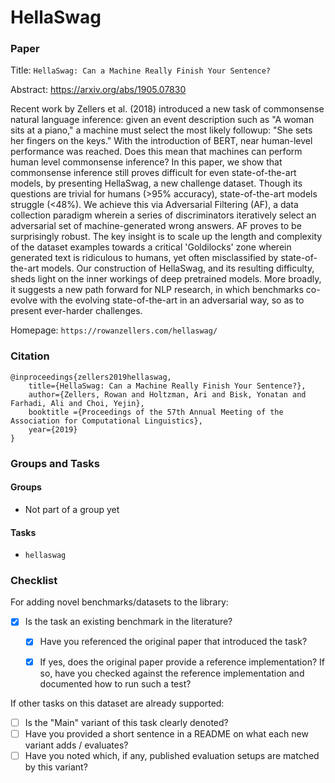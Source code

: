 # HellaSwag

### Paper

Title: `HellaSwag: Can a Machine Really Finish Your Sentence?`

Abstract: https://arxiv.org/abs/1905.07830

Recent work by Zellers et al. (2018) introduced a new task of commonsense natural language inference: given an event description such as "A woman sits at a piano," a machine must select the most likely followup: "She sets her fingers on the keys." With the introduction of BERT, near human-level performance was reached. Does this mean that machines can perform human level commonsense inference?
In this paper, we show that commonsense inference still proves difficult for even state-of-the-art models, by presenting HellaSwag, a new challenge dataset. Though its questions are trivial for humans (>95% accuracy), state-of-the-art models struggle (<48%). We achieve this via Adversarial Filtering (AF), a data collection paradigm wherein a series of discriminators iteratively select an adversarial set of machine-generated wrong answers. AF proves to be surprisingly robust. The key insight is to scale up the length and complexity of the dataset examples towards a critical 'Goldilocks' zone wherein generated text is ridiculous to humans, yet often misclassified by state-of-the-art models.
Our construction of HellaSwag, and its resulting difficulty, sheds light on the inner workings of deep pretrained models. More broadly, it suggests a new path forward for NLP research, in which benchmarks co-evolve with the evolving state-of-the-art in an adversarial way, so as to present ever-harder challenges.

Homepage: `https://rowanzellers.com/hellaswag/`


### Citation

```
@inproceedings{zellers2019hellaswag,
    title={HellaSwag: Can a Machine Really Finish Your Sentence?},
    author={Zellers, Rowan and Holtzman, Ari and Bisk, Yonatan and Farhadi, Ali and Choi, Yejin},
    booktitle ={Proceedings of the 57th Annual Meeting of the Association for Computational Linguistics},
    year={2019}
}
```

### Groups and Tasks

#### Groups

- Not part of a group yet

#### Tasks

- `hellaswag`


### Checklist

For adding novel benchmarks/datasets to the library:
* [x] Is the task an existing benchmark in the literature?
  * [x] Have you referenced the original paper that introduced the task?
  * [x] If yes, does the original paper provide a reference implementation? If so, have you checked against the reference implementation and documented how to run such a test?


If other tasks on this dataset are already supported:
* [ ] Is the "Main" variant of this task clearly denoted?
* [ ] Have you provided a short sentence in a README on what each new variant adds / evaluates?
* [ ] Have you noted which, if any, published evaluation setups are matched by this variant?
